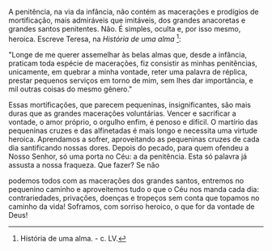
A penitência, na via da infância, não contém as macerações e prodígios de mortificação, mais admiráveis que imitáveis, dos grandes anacoretas e grandes santos penitentes. Não. É simples, oculta e, por isso mesmo, heroica. Escreve Teresa, na *História de uma alma* [^1]:

"Longe de me querer assemelhar às belas almas que, desde a infância, praticam toda espécie de macerações, fiz consistir as minhas penitências, unicamente, em quebrar a minha vontade, reter uma palavra de réplica, prestar pequenos serviços em torno de mim, sem lhes dar importância, e mil outras coisas do mesmo gênero."

Essas mortificações, que parecem pequeninas, insignificantes, são mais duras que as grandes macerações voluntárias. Vencer e sacrificar a vontade, o amor próprio, o orgulho enfim, é penoso e difícil. O martírio das pequeninas cruzes e das alfinetadas é mais longo e necessita uma virtude heroica. Aprendamos a sofrer, aproveitando as pequeninas cruzes de cada dia santificando nossas dores. Depois do pecado, para quem ofendeu a Nosso Senhor, só uma porta no Céu: a da penitência. Esta só palavra já assusta a nossa fraqueza. Que fazer? Se não

podemos todos com as macerações dos grandes santos, entremos no pequenino caminho e aproveitemos tudo o que o Céu nos manda cada dia: contrariedades, privações, doenças e tropeços sem conta que topamos no caminho da vida! Soframos, com sorriso heroico, o que for da vontade de Deus!



[^1]: História de uma alma. - c. LV.